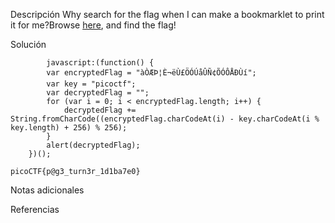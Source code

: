 Descripción
	Why search for the flag when I can make a bookmarklet to print it for me?Browse [here](http://titan.picoctf.net:49317/), and find the flag!
	
Solución
	
	        javascript:(function() {
            var encryptedFlag = "àÒÆÞ¦È¬ëÙ£ÖÓÚåÛÑ¢ÕÓÔÅÐÙí";
            var key = "picoctf";
            var decryptedFlag = "";
            for (var i = 0; i < encryptedFlag.length; i++) {
                decryptedFlag += String.fromCharCode((encryptedFlag.charCodeAt(i) - key.charCodeAt(i % key.length) + 256) % 256);
            }
            alert(decryptedFlag);
        })();
    
	picoCTF{p@g3_turn3r_1d1ba7e0}
	
Notas adicionales
	
	
Referencias
	
	